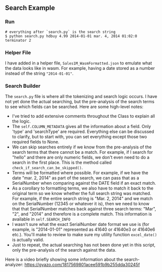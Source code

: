## Search Example

### Run

```
# everything after `search.py` is the search string
$ python search.py hdbuy 4.99 2014-01-01 mar. 4, 2014 01:02:0 terminator 2
```

### Helper File
I have added in a helper file, `Sales1M_WasmFormatted.json` to emulate what the data looks like in wasm.
For example, having a date stored as a number instead of the string `"2014-01-01"`.

### Search Builder
The `search.py` file is where all the tokenizing and search logic occurs.
I have not yet done the actual searching, but the pre-analysis of the search terms
to see which fields can be searched. Here are some high-level notes:

- I've tried to add extensive comments throughout the Class to explain all the logic.
- The `self.COLUMN_METADATA` gives all the information about a field. Only 'type' and 'searchType' are required. Everything else can be discussed to clarify, but to start with, you can set everything except those two required fields to None. 
- We can skip searches entirely if we know from the pre-analysis of the search terms that there cannot be a match. For example, if I search for "hello" and there are only numeric fields, we don't even need to do a search in the first place. This is the method called `check_if_search_can_be_skipped()`.
- Terms will be formatted where possible. For example, if we have the date "mar. 2, 2014" as part of the search, we can pass that as a SerialNumber when comparing against the DATE field if an exact match. 
- As a corollary to formatting terms, we also have to match it back to the original term so we know whether the full search string was matched. For example, if the entire search string is "Mar. 2, 2014" and we match on the SerialNumber (12345 or whatever it is), then we need to know that that SerialNumber matches back against three search terms: "Mar", "2", and "2014" and therefore is a complete match. This information is available in `self.SEARCH_INFO`
- I wasn't sure what the exact SerialNumber date format we use is (for example, is "2014-01-01" represented as 41640 or 41640e3 or 41640e6 etc.). You'll make to review to make sure my utility function `excel_date()` is actually valid.
- Just to repeat, the actual searching has not been done yet in this script, only the pre-analysis of the search against the data.


Here is a video briefly showing some information about the search-analyzer: https://gyazo.com/1817569801acee591b9b255dda30245f
